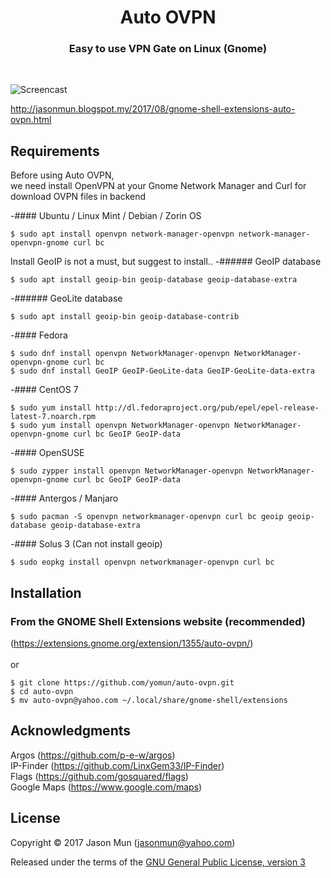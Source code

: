 <h1 align="center">Auto OVPN</h1>
<h3 align="center">Easy to use VPN Gate on Linux (Gnome)</h3>
<br>

![Screencast](https://extensions.gnome.org/extension-data/screenshots/screenshot_1355.png)

http://jasonmun.blogspot.my/2017/08/gnome-shell-extensions-auto-ovpn.html
<br>

## Requirements

Before using Auto OVPN, <br>
we need install OpenVPN at your Gnome Network Manager and Curl for download OVPN files in backend<br>

-#### Ubuntu / Linux Mint / Debian / Zorin OS
```
$ sudo apt install openvpn network-manager-openvpn network-manager-openvpn-gnome curl bc
```
Install GeoIP is not a must, but suggest to install..
-###### GeoIP database
```
$ sudo apt install geoip-bin geoip-database geoip-database-extra
```
-###### GeoLite database
```
$ sudo apt install geoip-bin geoip-database-contrib
```
-#### Fedora
```
$ sudo dnf install openvpn NetworkManager-openvpn NetworkManager-openvpn-gnome curl bc
$ sudo dnf install GeoIP GeoIP-GeoLite-data GeoIP-GeoLite-data-extra
```
-#### CentOS 7
```
$ sudo yum install http://dl.fedoraproject.org/pub/epel/epel-release-latest-7.noarch.rpm
$ sudo yum install openvpn NetworkManager-openvpn NetworkManager-openvpn-gnome curl bc GeoIP GeoIP-data
```
-#### OpenSUSE
```
$ sudo zypper install openvpn NetworkManager-openvpn NetworkManager-openvpn-gnome curl bc GeoIP GeoIP-data
```
-#### Antergos / Manjaro
```
$ sudo pacman -S openvpn networkmanager-openvpn curl bc geoip geoip-database geoip-database-extra
```
-#### Solus 3 (Can not install geoip)
```
$ sudo eopkg install openvpn networkmanager-openvpn curl bc
```
## Installation

### From the GNOME Shell Extensions website (recommended)
(https://extensions.gnome.org/extension/1355/auto-ovpn/)
<br><br>
or
```
$ git clone https://github.com/yomun/auto-ovpn.git
$ cd auto-ovpn
$ mv auto-ovpn@yahoo.com ~/.local/share/gnome-shell/extensions
```
## Acknowledgments

Argos (https://github.com/p-e-w/argos)<br>
IP-Finder (https://github.com/LinxGem33/IP-Finder)<br>
Flags (https://github.com/gosquared/flags)<br>
Google Maps (https://www.google.com/maps)

## License

Copyright &copy; 2017 Jason Mun (<jasonmun@yahoo.com>)

Released under the terms of the [GNU General Public License, version 3](https://gnu.org/licenses/gpl.html)

